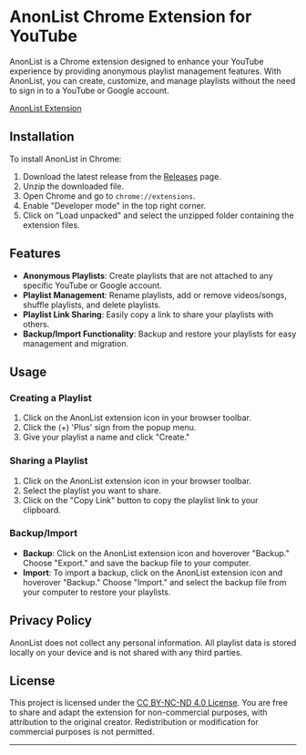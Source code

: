 # AnonList Chrome Extension for YouTube

AnonList is a Chrome extension designed to enhance your YouTube experience by providing anonymous playlist management features. With AnonList, you can create, customize, and manage playlists without the need to sign in to a YouTube or Google account.

[AnonList Extension](https://i.imgur.com/BuIsR7U.png)

## Installation

To install AnonList in Chrome:

1. Download the latest release from the [Releases](https://github.com/ReformedDoge/AnonList/releases) page.
2. Unzip the downloaded file.
3. Open Chrome and go to `chrome://extensions`.
4. Enable "Developer mode" in the top right corner.
5. Click on "Load unpacked" and select the unzipped folder containing the extension files.

## Features

- **Anonymous Playlists**: Create playlists that are not attached to any specific YouTube or Google account.
- **Playlist Management**: Rename playlists, add or remove videos/songs, shuffle playlists, and delete playlists.
- **Playlist Link Sharing**: Easily copy a link to share your playlists with others.
- **Backup/Import Functionality**: Backup and restore your playlists for easy management and migration.

## Usage

### Creating a Playlist

1. Click on the AnonList extension icon in your browser toolbar.
2. Click the (+) 'Plus' sign from the popup menu.
3. Give your playlist a name and click "Create."

### Sharing a Playlist

1. Click on the AnonList extension icon in your browser toolbar.
2. Select the playlist you want to share.
3. Click on the "Copy Link" button to copy the playlist link to your clipboard.

### Backup/Import

- **Backup**: Click on the AnonList extension icon and hoverover "Backup." Choose "Export." and save the backup file to your computer.
- **Import**: To import a backup, click on the AnonList extension icon and hoverover "Backup." Choose "Import." and select the backup file from your computer to restore your playlists.

## Privacy Policy

AnonList does not collect any personal information. All playlist data is stored locally on your device and is not shared with any third parties.

## License

This project is licensed under the [CC BY-NC-ND 4.0 License](LICENSE). You are free to share and adapt the extension for non-commercial purposes, with attribution to the original creator. Redistribution or modification for commercial purposes is not permitted.

---

